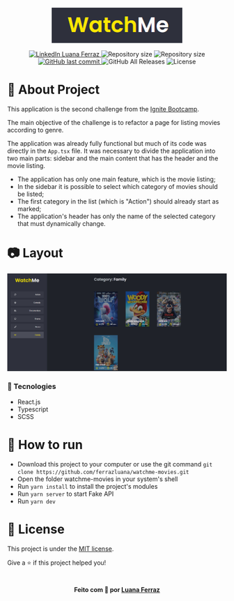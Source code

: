 <p align="center">
  <img src="./.github/watchMe.png" alt="Image of the ignite-todolist-challenge application" width="300px">
</p>

<p align="center">	
  <a href="https://www.linkedin.com/in/luanaferraz/">
      <img alt="LinkedIn Luana Ferraz" src="https://img.shields.io/badge/-Luana Ferraz-273FAD?style=flat&logo=Linkedin&logoColor=white" />
  </a>
  <img alt="Repository size" src="https://img.shields.io/github/repo-size/ferrazluana/watchme-movies?color=273FAD">
  <img alt="Repository size" src="https://img.shields.io/github/languages/code-size/ferrazluana/watchme-movies?color=273FAD">
  <a href="https://github.com/ferrazluana/watchme-movies/commits/master">
    <img alt="GitHub last commit" src="https://img.shields.io/github/last-commit/ferrazluana/watchme-movies?color=273FAD">
  </a> 
  <img alt="GitHub All Releases" src="https://img.shields.io/github/downloads/ferrazluana/watchme-movies/total?logo=GitHub&style=flat&color=273FAD">
  <img alt="License" src="https://img.shields.io/badge/license-MIT-273FAD">
</p>

# 📖 About Project

This application is the second challenge from the [Ignite Bootcamp](https://rocketseat.com.br/ignite).

The main objective of the challenge is to refactor a page for listing movies according to genre.

The application was already fully functional but much of its code was directly in the `App.tsx` file. It was necessary to divide the application into two main parts: sidebar and the main content that has the header and the movie listing.

- The application has only one main feature, which is the movie listing;
- In the sidebar it is possible to select which category of movies should be listed;
- The first category in the list (which is "Action") should already start as marked;
- The application's header has only the name of the selected category that must dynamically change.

# 📷 Layout

<div align="center">
  <p align="center">
    <img src="./.github/layout.png" width="700px" alt="Home page">
  </p>
</div>

### 🚀 Tecnologies

- React.js
- Typescript
- SCSS

# 🔧 How to run

- Download this project to your computer or use the git command `git clone https://github.com/ferrazluana/watchme-movies.git`
- Open the folder watchme-movies in your system's shell
- Run `yarn install` to install the project's modules
- Run `yarn server` to start Fake API
- Run `yarn dev`

# :closed_book: License

This project is under the [MIT license](./LICENSE).

Give a ⭐️ if this project helped you!

#

<p align="center">
   <b> Feito com 💖 por <a href="https://www.linkedin.com/in/luanaferraz/">Luana Ferraz</a></b>
</p>
